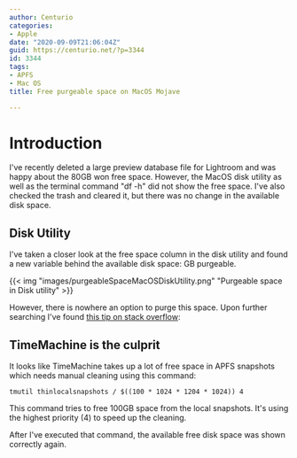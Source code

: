 ```yaml
---
author: Centurio
categories:
- Apple
date: "2020-09-09T21:06:04Z"
guid: https://centurio.net/?p=3344
id: 3344
tags:
- APFS
- Mac OS
title: Free purgeable space on MacOS Mojave

---
```

# Introduction
I've recently deleted a large preview database file for Lightroom and was happy about the 80GB won free space. However, the MacOS disk utility as well as the terminal command  "df -h" did not show the free space. I've also checked the trash and cleared it, but there was no change in the available disk space.

## Disk Utility
I've taken a closer look at the free space column in the disk utility and found a new variable behind the available disk space: GB purgeable.

{{< img "images/purgeableSpaceMacOSDiskUtility.png" "Purgeable space in Disk utility" >}}

However, there is nowhere an option to purge this space. Upon further searching I've found [this tip on stack overflow](https://apple.stackexchange.com/a/398356/19241):

## TimeMachine is the culprit
It looks like TimeMachine takes up a lot of free space in APFS snapshots which needs manual cleaning using this command:

```
tmutil thinlocalsnapshots / $((100 * 1024 * 1204 * 1024)) 4
```

This command tries to free 100GB space from the local snapshots. It's using the highest priority (4) to speed up the cleaning.

After I've executed that command, the available free disk space was shown correctly again.